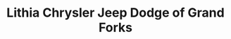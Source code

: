 ---
title: "Lithia Chrysler Jeep Dodge of Grand Forks"
url: /grand-forks/lithia-chrysler-jeep-dodge-of-grand-forks/
shop: car
---